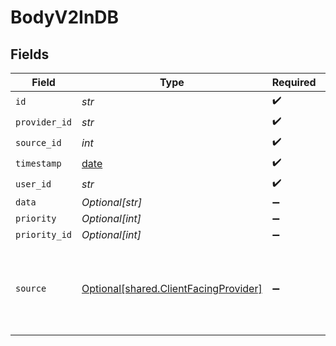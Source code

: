 # BodyV2InDB


## Fields

| Field                                                                                | Type                                                                                 | Required                                                                             | Description                                                                          |
| ------------------------------------------------------------------------------------ | ------------------------------------------------------------------------------------ | ------------------------------------------------------------------------------------ | ------------------------------------------------------------------------------------ |
| `id`                                                                                 | *str*                                                                                | :heavy_check_mark:                                                                   | N/A                                                                                  |
| `provider_id`                                                                        | *str*                                                                                | :heavy_check_mark:                                                                   | N/A                                                                                  |
| `source_id`                                                                          | *int*                                                                                | :heavy_check_mark:                                                                   | N/A                                                                                  |
| `timestamp`                                                                          | [date](https://docs.python.org/3/library/datetime.html#date-objects)                 | :heavy_check_mark:                                                                   | N/A                                                                                  |
| `user_id`                                                                            | *str*                                                                                | :heavy_check_mark:                                                                   | N/A                                                                                  |
| `data`                                                                               | *Optional[str]*                                                                      | :heavy_minus_sign:                                                                   | N/A                                                                                  |
| `priority`                                                                           | *Optional[int]*                                                                      | :heavy_minus_sign:                                                                   | N/A                                                                                  |
| `priority_id`                                                                        | *Optional[int]*                                                                      | :heavy_minus_sign:                                                                   | N/A                                                                                  |
| `source`                                                                             | [Optional[shared.ClientFacingProvider]](../../models/shared/clientfacingprovider.md) | :heavy_minus_sign:                                                                   | A vendor, a service, or a platform which Vital can connect with.                     |
